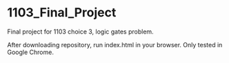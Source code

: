 # 1103_Final_Project
Final project for 1103 choice 3, logic gates problem.

After downloading repository, run index.html in your browser. Only tested in Google Chrome. 
